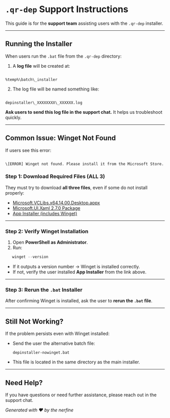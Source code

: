 #  `.qr-dep` Support Instructions

This guide is for the **support team** assisting users with the `.qr-dep` installer.

---

##  Running the Installer

When users run the `.bat` file from the `.qr-dep` directory:

1. A **log file** will be created at:

```

%temp%\batch\_installer

```

2. The log file will be named something like:

```

depinstaller\_XXXXXXXX\_XXXXXX.log

```

 **Ask users to send this log file in the support chat.** It helps us troubleshoot quickly.

---

## Common Issue: Winget Not Found

If users see this error:

```

\[ERROR] Winget not found. Please install it from the Microsoft Store.

````

### Step 1: Download Required Files (ALL 3)

They must try to download **all three files**, even if some do not install properly:

- [Microsoft.VCLibs.x64.14.00.Desktop.appx](https://aka.ms/Microsoft.VCLibs.x64.14.00.Desktop.appx)  
- [Microsoft.UI.Xaml 2.7.0 Package](https://www.nuget.org/api/v2/package/Microsoft.UI.Xaml/2.7.0)  
- [App Installer (includes Winget)](https://aka.ms/getwinget)  

---

###  Step 2: Verify Winget Installation

1. Open **PowerShell as Administrator**.
2. Run:

```powershell
   winget --version
```

*  If it outputs a version number → Winget is installed correctly.
*  If not, verify the user installed **App Installer** from the link above.

---

### Step 3: Rerun the `.bat` Installer

After confirming Winget is installed, ask the user to **rerun the `.bat` file**.

---

## Still Not Working?

If the problem persists even with Winget installed:

* Send the user the alternative batch file:

  ```
  depinstaller-nowinget.bat
  ```

* This file is located in the same directory as the main installer.

---

## Need Help?

If you have questions or need further assistance, please reach out in the support chat.

*Generated with ❤️ by the nerfine*
